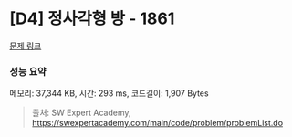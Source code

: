 # [D4] 정사각형 방 - 1861 

[문제 링크](https://swexpertacademy.com/main/code/problem/problemDetail.do?contestProbId=AV5LtJYKDzsDFAXc) 

### 성능 요약

메모리: 37,344 KB, 시간: 293 ms, 코드길이: 1,907 Bytes



> 출처: SW Expert Academy, https://swexpertacademy.com/main/code/problem/problemList.do